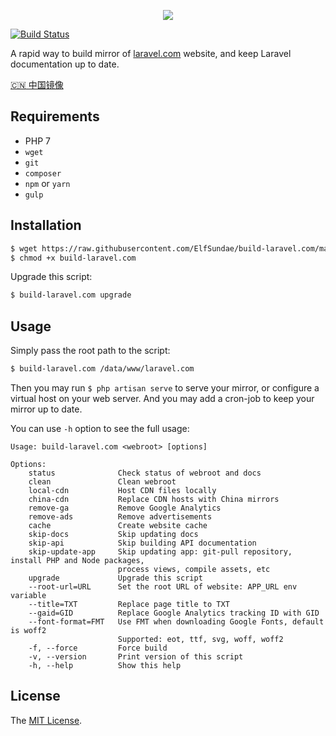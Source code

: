 <p align="center"><a href="https://laravel.0x123.com" target="_blank"><img src="https://laravel.0x123.com/assets/img/components/logo-laravel.svg"></a></p>

[![Build Status](https://img.shields.io/travis/ElfSundae/build-laravel.com/master.svg?style=flat-square)](https://travis-ci.org/ElfSundae/build-laravel.com)

A rapid way to build mirror of [laravel.com](https://laravel.com) website, and keep Laravel documentation up to date.

[:cn: 中国镜像](https://github.com/ElfSundae/laravel.com)

## Requirements

- PHP 7
- `wget`
- `git`
- `composer`
- `npm` or `yarn`
- `gulp`

## Installation

```sh
$ wget https://raw.githubusercontent.com/ElfSundae/build-laravel.com/master/build-laravel.com
$ chmod +x build-laravel.com
```

Upgrade this script:

```sh
$ build-laravel.com upgrade
```

## Usage

Simply pass the root path to the script:

```sh
$ build-laravel.com /data/www/laravel.com
```

Then you may run `$ php artisan serve` to serve your mirror, or configure a virtual host on your web server. And you may add a cron-job to keep your mirror up to date.

You can use `-h` option to see the full usage:

```
Usage: build-laravel.com <webroot> [options]

Options:
    status              Check status of webroot and docs
    clean               Clean webroot
    local-cdn           Host CDN files locally
    china-cdn           Replace CDN hosts with China mirrors
    remove-ga           Remove Google Analytics
    remove-ads          Remove advertisements
    cache               Create website cache
    skip-docs           Skip updating docs
    skip-api            Skip building API documentation
    skip-update-app     Skip updating app: git-pull repository, install PHP and Node packages,
                        process views, compile assets, etc
    upgrade             Upgrade this script
    --root-url=URL      Set the root URL of website: APP_URL env variable
    --title=TXT         Replace page title to TXT
    --gaid=GID          Replace Google Analytics tracking ID with GID
    --font-format=FMT   Use FMT when downloading Google Fonts, default is woff2
                        Supported: eot, ttf, svg, woff, woff2
    -f, --force         Force build
    -v, --version       Print version of this script
    -h, --help          Show this help
```

## License

The [MIT License](LICENSE.md).
